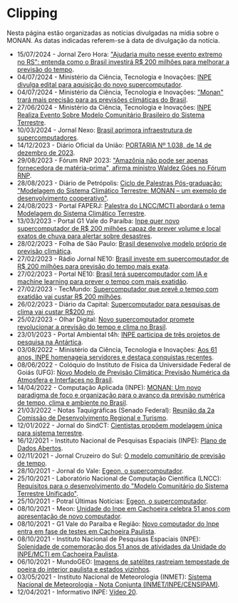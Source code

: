 # Clipping

Nesta página estão organizadas as notícias divulgadas na mídia sobre o MONAN. As datas indicadas referem-se à data de divulgação da notícia.

* 15/07/2024 - Jornal Zero Hora: ["Ajudaria muito nesse evento extremo no RS": entenda como o Brasil investirá R$ 200 milhões para melhorar a previsão do tempo](https://gauchazh.clicrbs.com.br/ambiente/noticia/2024/07/ajudaria-muito-nesse-evento-extremo-no-rs-entenda-como-o-brasil-investira-r-200-milhoes-para-melhorar-a-previsao-do-tempo-clynha8wz004k013jjuojkhqm.html).
* 04/07/2024 - Ministério da Ciência, Tecnologia e Inovações: [INPE divulga edital para aquisição do novo supercomputador](https://www.gov.br/mcti/pt-br/acompanhe-o-mcti/noticias/2024/07/inpe-divulga-edital-para-aquisicao-do-novo-supercomputador).
* 04/07/2024 - Ministério da Ciência, Tecnologia e Inovações: ["Monan" trará mais precisão para as previsões climáticas do Brasil](https://www.gov.br/mcti/pt-br/acompanhe-o-mcti/noticias/2024/07/201cmonan201d-trara-mais-precisao-para-as-previsoes-climaticas-do-brasil).
* 27/06/2024 - Ministério da Ciência, Tecnologia e Inovações: [INPE Realiza Evento Sobre Modelo Comunitário Brasileiro do Sistema Terrestre](https://www.gov.br/inpe/pt-br/assuntos/ultimas-noticias/inpe-realiza-evento-sobre-modelo-comunitario-brasileiro-do-sistema-terrestre).
* 10/03/2024 - Jornal Nexo: [Brasil aprimora infraestrutura de supercomputadores](https://www.nexojornal.com.br/externo/2024/03/10/brasil-aprimora-infraestrutura-de-supercomputadores).
* 14/12/2023 - Diário Oficial da União: [PORTARIA Nº 1.038, de 14 de dezembro de 2023](https://www.in.gov.br/web/dou/-/portaria-n-1.038-de-14-de-dezembro-de-2023-530653031).
* 29/08/2023 - Fórum RNP 2023: ["Amazônia não pode ser apenas fornecedora de matéria-prima", afirma ministro Waldez Góes no Fórum RNP](https://www.rnp.br/noticias/amazonia-nao-pode-ser-apenas-fornecedora-de-materia-prima-afirma-ministro-waldez-goes-no).
* 28/08/2023 - Diário de Petrópolis: [Ciclo de Palestras Pós-graduação: "Modelagem do Sistema Climático Terrestre: MONAN – um exemplo de desenvolvimento cooperativo"](https://www.diariodepetropolis.com.br/integra/ciclo-de-palestras-pos-graduacao-modelagem-do-sistema-climatico-terrestre-monan-um-exemplo-de-desenvolvimento-cooperativo-247584).
* 24/08/2023 - Portal FAPERJ: [Palestra do LNCC/MCTI abordará o tema Modelagem do Sistema Climático Terrestre](https://www.faperj.br/?id=400.7.1).
* 13/03/2023 - Portal G1 Vale do Paraíba: [Inpe quer novo supercomputador de R$ 200 milhões capaz de prever volume e local exatos de chuva para alertar sobre desastres](https://g1.globo.com/sp/vale-do-paraiba-regiao/noticia/2023/03/13/inpe-quer-novo-supercomputador-de-r-200-milhoes-capaz-de-prever-volume-e-local-exatos-de-chuva-para-alertar-sobre-desastres.ghtml).
* 28/02/2023 - Folha de São Paulo: [Brasil desenvolve modelo próprio de previsão climática](https://www1.folha.uol.com.br/ambiente/2023/02/brasil-desenvolve-modelo-proprio-de-previsao-climatica.shtml).
* 27/02/2023 - Rádio Jornal NE10: [Brasil investe em supercomputador de R$ 200 milhões para previsão do tempo mais exata](https://radiojornal.ne10.uol.com.br/noticia/tecnologia/2023/02/15186979-brasil-investe-em-supercomputador-de-rs-200-milhoes-para-previsao-do-tempo-mais-exata.html).
* 27/02/2023 - Portal NE10: [Brasil terá supercomputador com IA e machine learning para prever o tempo com mais exatidão](https://ne10.uol.com.br/noticias/tecnologia/2023/02/15186882-brasil-tera-supercomputador-com-ia-e-machine-learning-para-prever-o-tempo-com-mais-exatidao.html).
* 27/02/2023 - TecMundo: [Supercomputador que prevê o tempo com exatidão vai custar R$ 200 milhões](https://www.tecmundo.com.br/ciencia/261037-supercomputador-monan-inpe-previsao-tempo.htm).
* 26/02/2023 - Diário da Capital: [Supercomputador para pesquisas de clima vai custar R$200 mi](https://www.diariodacapital.com/materias/supercomputador-para-pesquisas-de-clima-vai-custar-r200-mi).
* 25/02/2023 - Olhar Digital: [Novo supercomputador promete revolucionar a previsão do tempo e clima no Brasil](https://olhardigital.com.br/2023/02/25/ciencia-e-espaco/novo-supercomputador-vai-revolucionar-a-previsao-do-tempo-no-brasil/).
* 23/01/2023 - Portal Ambiental t4h: [INPE participa de três projetos de pesquisa na Antártica](https://ambiental.t4h.com.br/noticias/inpe-participa-de-tres-projetos-de-pesquisa-na-antartica/).
* 03/08/2022 - Ministério da Ciência, Tecnologia e Inovações: [Aos 61 anos, INPE homenageia servidores e destaca conquistas recentes](https://www.gov.br/mcti/pt-br/acompanhe-o-mcti/noticias/2022/08/aos-61-anos-inpe-homenageia-servidores-e-destaca-conquistas-recentes).
* 08/06/2022 - Colóquio do Instituto de Física da Universidade Federal de Goiás (UFG): [Novo Modelo de Previsão Climática: Previsão Numérica da Atmosfera e Interfaces no Brasil](https://www.if.ufg.br/n/155623-coloquio-do-if-evento-aborda-novo-modelo-para-previsao-climatica).
* 14/04/2022 - Computação Aplicada (INPE): [MONAN: Um novo paradigma de foco e organização para o avanço da previsão numérica de tempo, clima e ambiente no Brasil](https://www.facebook.com/PGCAPINPE/photos/a.322786695163393/1154753311966723/).
* 21/03/2022 - Notas Taquigráficas (Senado Federal): [Reunião da 2a Comissão de Desenvolvimento Regional e Turismo](https://www25.senado.leg.br/web/atividade/notas-taquigraficas/-/notas/r/10582).
* 12/01/2022 - Jornal do SindCT: [Cientistas propõem modelagem única para sistema terrestre](https://sindct.org.br/sindct/comunicacao/jornal-do-sindct/cientistas-propoem-modelagem-unica-para-sistema-terrestre/).
* 16/12/2021 - Instituto Nacional de Pesquisas Espaciais (INPE): [Plano de Dados Abertos](https://www.gov.br/inpe/pt-br/acesso-a-informacao/dados-abertos/repositorio-de-arquivos/plano-de-dados-abertos-do-inpe-2022-2024).
* 02/11/2021 - Jornal Cruzeiro do Sul: [O modelo comunitário de previsão de tempo](https://www.jornalcruzeiro.com.br/opiniao/artigos/2021/11/682494-o-modelo-comunitario-de-previsao-de-tempo.html).
* 28/10/2021 - Jornal do Vale: [Egeon, o supercomputador](https://jornaldovale.com/egeon-o-supercomputador/).
* 25/10/2021 - Laboratório Nacional de Computação Científica (LNCC): [Requisitos para o desenvolvimento do "Modelo Comunitário do Sistema Terrestre Unificado"](https://www.gov.br/lncc/pt-br/assuntos/eventos/seminarios/modelo-comunitario-do-sistema-terrestre-unificado).
* 25/10/2021 - Potral Últimas Notícias: [Egeon, o supercomputador](https://ultimasnoticias.inf.br/noticia/egeon-o-supercomputador/).
* 08/10/2021 - Meon: [Unidade do Inpe em Cachoeira celebra 51 anos com apresentação de novo computador](https://www.meon.com.br/noticias/rmvale/unidade-do-inpe-em-cachoeira-celebra-51-anos-com-apresentacao-de-novo-computador).
* 08/10/2021 - G1 Vale do Paraíba e Região: [Novo computador do Inpe entra em fase de testes em Cachoeira Paulista](https://g1.globo.com/sp/vale-do-paraiba-regiao/noticia/2021/10/08/novo-computador-do-inpe-entra-em-fase-de-testes-em-cachoeira-paulista.ghtml).
* 08/10/2021 - Instituto Nacional de Pesquisas Espaciais (INPE): [Solenidade de comemoração dos 51 anos de atividades da Unidade do INPE/MCTI em Cachoeira Paulista](https://www.gov.br/inpe/pt-br/assuntos/ultimas-noticias/solenidade-de-comemoracao-dos-51-anos-de-atividades-da-unidade-do-inpe-mcti-em-cachoeira-paulista).
* 06/10/2021 - MundoGEO: [Imagens de satélites rastreiam tempestade de poeira do interior paulista e estados vizinhos](https://mundogeo.com/2021/10/06/imagens-de-satelites-rastreiam-tempestade-de-poeira-do-interior-paulista-e-estados-vizinhos/).
* 03/05/2021 - Instituto Nacional de Meteorologia (INMET): [Sistema Nacional de Meteorologia - Nota Conjunta (INMET/INPE/CENSIPAM)](https://portal.inmet.gov.br/uploads/notastecnicas/NOTA_CONJUNTA_SNM_INMET_CENSIPAM_INPE_Vfinal_Assinada.pdf).
* 12/04/2021 - Informativo INPE: [Vídeo 20](https://youtu.be/sDzXkeQyzxw?t=75).
